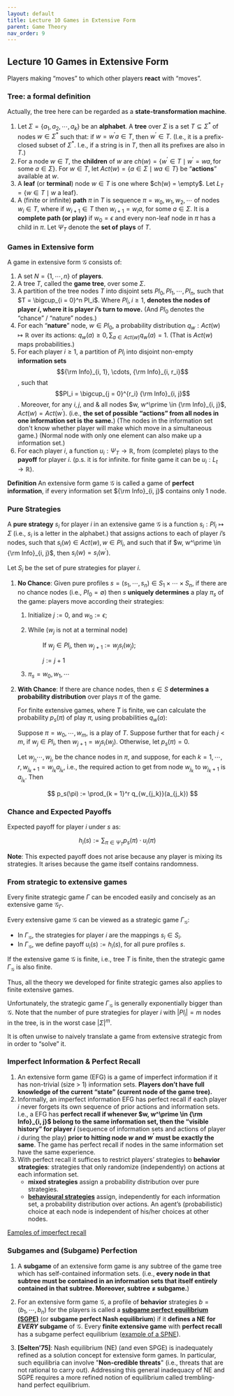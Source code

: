 ```yaml
---
layout: default
title: Lecture 10 Games in Extensive Form
parent: Game Theory
nav_order: 9
---
```


## Lecture 10 Games in Extensive Form

Players making “moves” to which other players **react** with “moves”.

### Tree: a formal definition

Actually, the tree here can be regarded as a **state-transformation machine**.

1. Let $\Sigma = \lbrace  a_1, a_2, \cdots, a_k \rbrace$ be an **alphabet**. A **tree** over $\Sigma$ is a set $T \subseteq \Sigma^\ast$ of nodes $w \in \Sigma^\ast$ such that: if $w = w^\prime a \in T$, then $w^\prime\in T$. (I.e., it is a prefix-closed subset of $\Sigma^*$. I.e., if a string is in $T$, then all its prefixes are also in $T$.)
2. For a node $w \in T$, the **children** of $w$ are $ch(w) = \lbrace w^\prime\in T \mid w^\prime = wa, \text{for some } a\in \Sigma\rbrace$. For $w \in T$, let $Act(w) = \lbrace a\in \Sigma \mid wa\in T\rbrace$ be “**actions**” available at $w$.
3. A **leaf** (or **terminal**) node $w \in T$ is one where $ch(w) = \empty$. Let $L_T = \lbrace w\in T \mid w \text{ a leaf} \rbrace$.
4. A (finite or infinite) **path** $\pi$ in $T$ is sequence $\pi = w_0, w_1, w_2, \cdots$ of nodes $w_i\in T$, where if $w_{i + 1} \in T$ then $w_{i + 1} = w_ia$, for some $a \in \Sigma$. It is a **complete path (or play)** if $w_0 = \epsilon$ and every non-leaf node in $\pi$ has a child in $\pi$. Let $\Psi_{T}$ denote the **set of** **plays** of $T$.

### Games in Extensive form

A game in extensive form $\mathcal{G}$ consists of:

1. A set $N = \lbrace 1, \cdots, n\rbrace$ of **players**.
2. A tree $T$, called the **game tree**, over some $\Sigma$.
3. A partition of the tree nodes $T$ into disjoint sets $Pl_0, Pl_1, \cdots, Pl_n$, such that $T = \bigcup_{i = 0}^n Pl_i$. Where $Pl_i,i\geq 1$, **denotes the nodes of player $i$, where it is player $i$’s turn to move.** (And $Pl_0$ denotes the “chance” / “nature” nodes.)
4. For each “**nature**” node, $w \in Pl_0$, a probability distribution $q_w: Act(w) \mapsto \mathbb{R}$ over its actions: $q_w(a) \geq 0, \sum_{a\in Act(w)}q_w(a) = 1$. (That is $Act(w)$ maps probabilities.)
5. For each player $i \geq 1$, a partition of $Pl_i$ into disjoint non-empty **information sets** $${\rm Info}_{i, 1}, \cdots, {\rm Info}_{i, r_i}$$, such that $$Pl_i = \bigcup_{j = 0}^{r_i} {\rm Info}_{i, j}$$. Moreover, for any $i, j,$ and & all nodes $w, w^\prime \in {\rm Info}_{i, j}$, $Act(w) = Act(w^\prime)$. (i.e., **the set of possible “actions” from all nodes in one information set is the same.**) (The nodes in the information set don't know whether player will make which move in a simultaneous game.) (Normal node with only one element can also make up a information set.)
6. For each player $i$, a function $u_i: \Psi_T \to \mathbb{R}$, from (complete) plays to the **payoff** for player $i$. (p.s. it is for infinite. for finite game it can be $u_i: L_t \to \mathbb{R}$).

**Definition** An extensive form game $\mathcal{G}$ is called a game of **perfect information**, if every information set ${\rm Info}_{i, j}$ contains only 1 node.

### Pure Strategies

A **pure strategy** $s_i$ for player $i$ in an extensive game $\mathcal G$ is a function $s_i: Pl_i \mapsto \Sigma$ (i.e., $s_i$ is a letter in the alphabet.) that assigns actions to each of player $i$’s nodes, such that $s_i(w) \in Act(w), w\in Pl_i$, and such that if $w, w^\prime \in {\rm Info}_{i, j}$, then $s_i(w) = s_i(w^\prime)$.

Let $S_i$ be the set of pure strategies for player $i$.

1. **No Chance**: Given pure profiles $s = (s_1, \cdots, s_n)\in S_1\times\cdots\times S_n$, if there are no chance nodes (i.e., $Pl_0 = \emptyset$) then $s$ **uniquely determines** a play $\pi_s$ of the game: players move according their strategies:
    1. $\text {Initialize}$ $j:= 0$, $\text {and}$ $w_0 := \epsilon$;
    2. $\text{While}$ ($w_j$ $\text {is not at a terminal node}$)
        
        $\quad \quad \text{If } w_j \in Pl_i$, $\text{then } w_{j + 1}:= w_js_i(w_j)$;
        
        $\quad \quad j:= j + 1$
        
    3. $\pi_s = w_0, w_1, \cdots$
2. **With Chance**: If there are chance nodes, then $s\in S$ **determines a probability distribution** over plays $\pi$ of the game.
    
    For finite extensive games, where $T$ is finite, we can calculate the probability $p_s(\pi)$ of play $\pi$, using probabilities $q_w(a)$:
    
    Suppose $\pi = w_0, \cdots, w_m$, is a play of $T$. Suppose further that for each $j < m$, if $w_j \in Pl_i$, then $w_{j + 1} = w_js_i(w_j)$. Otherwise, let $p_s(\pi) = 0$.
    
    Let $w_{j_1} \cdots, w_{j_r}$ be the chance nodes in $\pi$, and suppose, for each $k = 1, \cdots, r, w_{j_k + 1} = w_{j_k} a_{j_k}$, i.e., the required action to get from node $w_{j_k}$ to $w_{j_k + 1}$ is $a_{j_k}$. Then
    
    $$
    p_s(\pi) := \prod_{k = 1}^r q_{w_{j_k}}(a_{j_k})
    $$
    

### Chance and Expected Payoffs

Expected payoff for player $i$ under $s$ as:

$$
h_i(s):= \sum_{\pi\in \Psi_T}p_s(\pi)\cdot u_i(\pi)
$$

**Note**: This expected payoff does not arise because any player is mixing its strategies. It arises because the game itself contains randomness.

### From strategic to extensive games

Every finite strategic game $\Gamma$ can be encoded easily and concisely as an extensive game $\mathcal{G}_{\Gamma}$.

Every extensive game $\mathcal{G}$ can be viewed as a strategic game $\Gamma_{\mathcal{G}}$:

- In $\Gamma_{\mathcal{G}}$, the strategies for player $i$ are the mappings $s_i\in S_i$.
- In $\Gamma_{\mathcal{G}}$, we define payoff $u_i(s):= h_i(s)$, for all pure profiles $s$.

If the extensive game $\mathcal{G}$ is finite, i.e., tree $T$ is finite, then the strategic game $\Gamma_{\mathcal{G}}$ is also finite.

Thus, all the theory we developed for finite strategic games also applies to finite extensive games.

Unfortunately, the strategic game $\Gamma_{\mathcal{G}}$ is generally exponentially bigger than $\mathcal{G}$. Note that the number of pure strategies for player $i$ with $\lvert Pl_i\rvert = m$ nodes in the tree, is in the worst case $\lvert \Sigma \rvert ^m$.

It is often unwise to naively translate a game from extensive strategic from in order to “solve” it. 

### Imperfect Information & Perfect Recall

1. An extensive form game (EFG) is a game of imperfect information if it has non-trivial (size > 1) information sets. **Players don’t have full knowledge of the current “state” (current node of the game tree).**
2. Informally, an imperfect information EFG has perfect recall if each player $i$ never forgets its own sequence of prior actions and information sets. I.e., a EFG has **perfect recall if whenever $w, w^\prime \in {\rm Info}_{i, j}$ belong to the same information set, then the “visible history” for player $i$** (sequence of information sets and actions of player $i$ during the play) **prior to hitting node $w$ and $w^\prime$ must be exactly the same**. The game has perfect recall if nodes in the same information set have the same experience.
3. With perfect recall it suffices to restrict players’ strategies to **behavior strategies**: strategies that only randomize (independently) on actions at each information set.
    - **mixed strategies** assign a probability distribution over pure strategies.
    - **[behavioural strategies](http://www.cs.umd.edu/~hajiagha/474GT13/Lecture10242013.pdf)** assign, independently for each information set, a probability distribution over actions. An agent’s (probabilistic) choice at each node is independent of his/her choices at other nodes.

[Eamples of imperfect recall](https://www.math.kth.se/matstat/gru/sf2972/2015/lecture5_2015.pdf)

### Subgames and (Subgame) Perfection

1. A **subgame** of an extensive form game is any subtree of the game tree which has self-contained information sets. (i.e., **every node in that subtree must be contained in an information sets that itself entirely contained in that subtree. Moreover, subtree $\neq$ subgame.**)

2. For an extensive form game $\mathcal G$, a profile of **behavior** strategies $b = (b_1, \cdots, b_n)$ for the players is called a [**subgame perfect equilibrium (SGPE)**](https://en.wikipedia.org/wiki/Subgame_perfect_equilibrium) (or **subgame perfect Nash equilibrium**) if it **defines a NE** **for *EVERY* subgame** of $\mathcal G$. Every **finite extensive game** with **perfect recall** has a subgame perfect equilibrium ([example of a SPNE](https://en.wikipedia.org/wiki/Subgame_perfect_equilibrium#Example)). 

3. **[Selten'75]**: Nash equilibrium (NE) (and even SPGE) is inadequately refined as a solution concept for extensive form games. In particular, such equilibria can involve "**Non-credible threats**" (i.e., threats that are not rational to carry out). Addressing this general inadequacy of NE and SGPE requires a more refined notion of equilibrium called trembling-hand perfect equilibrium. 